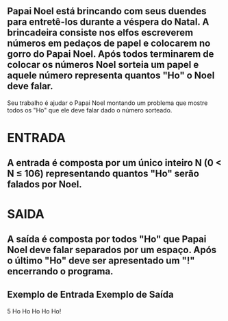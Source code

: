 ## Papai Noel está brincando com seus duendes para entretê-los durante a véspera do Natal. A brincadeira consiste nos elfos escreverem números em pedaços de papel e colocarem no gorro do Papai Noel. Após todos terminarem de colocar os números Noel sorteia um papel e aquele número representa quantos "Ho" o Noel deve falar.

Seu trabalho é ajudar o Papai Noel montando um problema que mostre todos os "Ho" que ele deve falar dado o número sorteado.

# ENTRADA

## A entrada é composta por um único inteiro N (0 < N ≤ 106) representando quantos "Ho" serão falados por Noel.

# SAIDA

## A saída é composta por todos "Ho" que Papai Noel deve falar separados por um espaço. Após o último "Ho" deve ser apresentado um "!" encerrando o programa.

## Exemplo de Entrada	Exemplo de Saída

5                       Ho Ho Ho Ho Ho!

